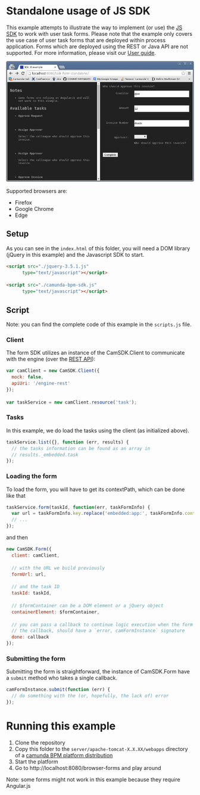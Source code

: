 # Standalone usage of JS SDK

This example attempts to illustrate the way to implement (or use) the [JS SDK](https://github.com/camunda/camunda-bpm-platform/tree/7.15/webapps/camunda-bpm-sdk-js) to work with user task forms.
Please note that the example only covers the use case of user task forms that are deployed within process application. Forms which are deployed using the REST or Java API are not supported. For more information, please visit our [User guide](https://docs.camunda.org/manual/latest/user-guide/task-forms/#embedded-task-forms).

![SDK JS standalone usage](screenshot.png)

Supported browsers are:
- Firefox
- Google Chrome
- Edge

## Setup

As you can see in the `index.html` of this folder, you will need a DOM library (jQuery in this example) and the Javascript SDK to start.

```html
<script src="./jquery-3.5.1.js"
      type="text/javascript"></script>

<script src="./camunda-bpm-sdk.js"
      type="text/javascript"></script>
```

## Script

Note: you can find the complete code of this example in the `scripts.js` file.

### Client

The form SDK utilizes an instance of the CamSDK.Client to communicate with the engine (over the [REST API](https://docs.camunda.org/manual/7.14/reference/rest/)):

```js
var camClient = new CamSDK.Client({
  mock: false,
  apiUri: '/engine-rest'
});

var taskService = new camClient.resource('task');
```

### Tasks

In this example, we do load the tasks using the client (as initialized above).

```js
taskService.list({}, function (err, results) {
  // the tasks information can be found as an array in
  // results._embedded.task
});
```

### Loading the form

To load the form, you will have to get its contextPath, which can be done like that

```js
taskService.form(taskId, function(err, taskFormInfo) {
  var url = taskFormInfo.key.replace('embedded:app:', taskFormInfo.contextPath + '/');
  // ...
});
```

and then

```js
new CamSDK.Form({
  client: camClient,

  // with the URL we build previously
  formUrl: url,

  // and the task ID
  taskId: taskId,

  // $formContainer can be a DOM element or a jQuery object
  containerElement: $formContainer,

  // you can pass a callback to continue logic execution when the form is ready
  // the callback, should have a `error, camFormInstance` signature
  done: callback
});
```

### Submitting the form

Submitting the form is straightforward, the instance of CamSDK.Form have a `submit` method who takes a single callback.

```js
camFormInstance.submit(function (err) {
  // do something with the (or, hopefully, the lack of) error
});
```


# Running this example

1. Clone the repository
2. Copy this folder to the `server/apache-tomcat-X.X.XX/webapps` directory of a [camunda BPM platform distribution](https://camunda.com/download/)
3. Start the platform
4. Go to http://localhost:8080/browser-forms and play around

Note: some forms might not work in this example because they require Angular.js
